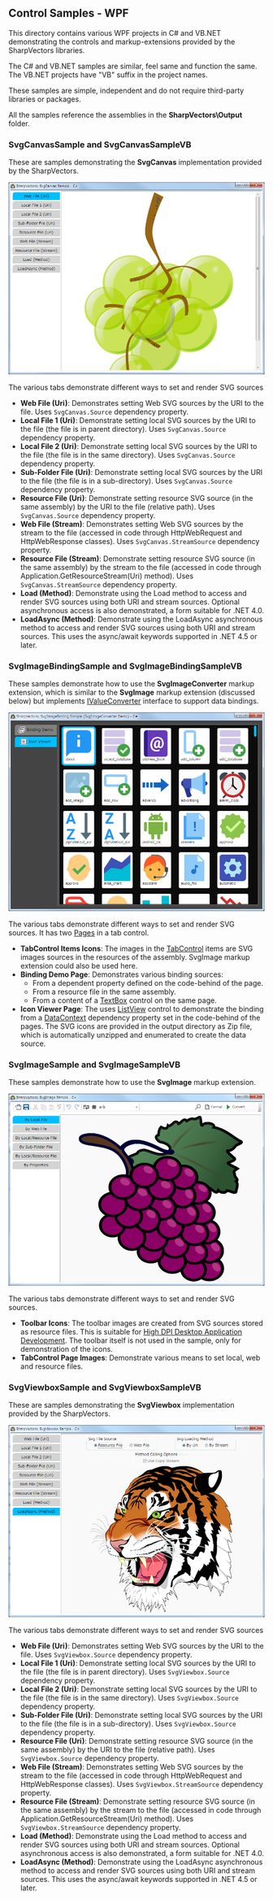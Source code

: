 ## Control Samples - WPF
This directory contains various WPF projects in C# and VB.NET demonstrating the controls and markup-extensions provided by the SharpVectors libraries.

The C# and VB.NET samples are similar, feel same and function the same. The VB.NET projects have "VB" suffix in the project names.

These samples are simple, independent and do not require third-party libraries or packages.

All the samples reference the assemblies in the **SharpVectors\Output** folder.


### SvgCanvasSample and SvgCanvasSampleVB

These are samples demonstrating the **SvgCanvas** implementation provided by the SharpVectors.

![](../../Images/SvgCanvasSample.png)

The various tabs demonstrate different ways to set and render SVG sources

* **Web File (Uri)**: Demonstrates setting Web SVG sources by the URI to the file. 
  Uses ```SvgCanvas.Source``` dependency property.
* **Local File 1 (Uri)**: Demonstrate setting local SVG sources by the URI to the file (the file is in parent directory). 
  Uses ```SvgCanvas.Source``` dependency property.
* **Local File 2 (Uri)**: Demonstrate setting local SVG sources by the URI to the file (the file is in the same directory). 
  Uses ```SvgCanvas.Source``` dependency property.
* **Sub-Folder File (Uri)**: Demonstrate setting local SVG sources by the URI to the file (the file is in a sub-directory). 
  Uses ```SvgCanvas.Source``` dependency property.
* **Resource File (Uri)**: Demonstrate setting resource SVG source (in the same assembly) by the URI to the file (relative path). 
  Uses ```SvgCanvas.Source``` dependency property.
* **Web File (Stream)**: Demonstrates setting Web SVG sources by the stream to the file (accessed in code through HttpWebRequest and HttpWebResponse classes).
   Uses ```SvgCanvas.StreamSource``` dependency property.
* **Resource File (Stream)**: Demonstrate setting resource SVG source (in the same assembly) by the stream to the file (accessed in code through Application.GetResourceStream(Uri) method).
   Uses ```SvgCanvas.StreamSource``` dependency property.
* **Load (Method)**: Demonstrate using the Load method to access and render SVG sources using both URI and stream sources. Optional asynchronous access is also demonstrated, a form suitable for .NET 4.0.
* **LoadAsync (Method)**: Demonstrate using the LoadAsync asynchronous method to access and render SVG sources using both URI and stream sources. This uses the async/await keywords supported in .NET 4.5 or later.


### SvgImageBindingSample and SvgImageBindingSampleVB

These samples demonstrate how to use the **SvgImageConverter** markup extension, which is similar to the **SvgImage** markup extension (discussed below) but implements [IValueConverter](https://docs.microsoft.com/en-us/dotnet/api/system.windows.data.ivalueconverter) interface to support data bindings.

![](../../Images/SvgImageBindingSample.png)

The various tabs demonstrate different ways to set and render SVG sources. It has two [Pages](https://docs.microsoft.com/en-us/dotnet/api/system.windows.controls.page) in a tab control.

* **TabControl Items Icons**: The images in the [TabControl](https://docs.microsoft.com/en-us/dotnet/api/system.windows.controls.tabcontrol) items are SVG images sources in the resources of the assembly. SvgImage markup extension could also be used here.
* **Binding Demo Page**: Demonstrates various binding sources:
  * From a dependent property defined on the code-behind of the page.
  * From a resource file in the same assembly.
  * From a content of a [TextBox](https://docs.microsoft.com/en-us/dotnet/api/system.windows.controls.textbox) control on the same page.
* **Icon Viewer Page**: The uses [ListView](https://docs.microsoft.com/en-us/dotnet/api/system.windows.controls.listview) control to demonstrate the binding from a [DataContext](https://docs.microsoft.com/en-us/dotnet/api/system.windows.frameworkelement.datacontext) dependency property set in the code-behind of the pages.
  The SVG icons are provided in the output directory as Zip file, which is automatically unzipped and enumerated to create the data source.


### SvgImageSample and SvgImageSampleVB

These samples demonstrate how to use the **SvgImage** markup extension.

![](../../Images/SvgImageSample.png)

The various tabs demonstrate different ways to set and render SVG sources.

* **Toolbar Icons**: The toolbar images are created from SVG sources stored as resource files. This is suitable  for [High DPI Desktop Application Development](https://docs.microsoft.com/en-us/windows/desktop/hidpi/high-dpi-desktop-application-development-on-windows). The toolbar itself is not used in the sample, only for demonstration of the icons.
* **TabControl Page Images**: Demonstrate various means to set local, web and resource files.


### SvgViewboxSample and SvgViewboxSampleVB

These are samples demonstrating the **SvgViewbox** implementation provided by the SharpVectors.

![](../../Images/SvgViewboxSample.png)

The various tabs demonstrate different ways to set and render SVG sources

- **Web File (Uri)**: Demonstrates setting Web SVG sources by the URI to the file. 
  Uses ```SvgViewbox.Source``` dependency property.
- **Local File 1 (Uri)**: Demonstrate setting local SVG sources by the URI to the file (the file is in parent directory). 
  Uses ```SvgViewbox.Source``` dependency property.
- **Local File 2 (Uri)**: Demonstrate setting local SVG sources by the URI to the file (the file is in the same directory). 
  Uses ```SvgViewbox.Source``` dependency property.
- **Sub-Folder File (Uri)**: Demonstrate setting local SVG sources by the URI to the file (the file is in a sub-directory). 
  Uses ```SvgViewbox.Source``` dependency property.
- **Resource File (Uri)**: Demonstrate setting resource SVG source (in the same assembly) by the URI to the file (relative path). 
  Uses ```SvgViewbox.Source``` dependency property.
- **Web File (Stream)**: Demonstrates setting Web SVG sources by the stream to the file (accessed in code through HttpWebRequest and HttpWebResponse classes).
   Uses ```SvgViewbox.StreamSource``` dependency property.
- **Resource File (Stream)**: Demonstrate setting resource SVG source (in the same assembly) by the stream to the file (accessed in code through Application.GetResourceStream(Uri) method).
   Uses ```SvgViewbox.StreamSource``` dependency property.
- **Load (Method)**: Demonstrate using the Load method to access and render SVG sources using both URI and stream sources. Optional asynchronous access is also demonstrated, a form suitable for .NET 4.0.
- **LoadAsync (Method)**: Demonstrate using the LoadAsync asynchronous method to access and render SVG sources using both URI and stream sources. This uses the async/await keywords supported in .NET 4.5 or later.



